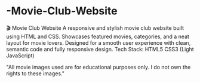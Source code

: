 # -Movie-Club-Website
🎬 Movie Club Website A responsive and stylish movie club website built using HTML and CSS. Showcases featured movies, categories, and a neat layout for movie lovers. Designed for a smooth user experience with clean, semantic code and fully responsive design.  Tech Stack:  HTML5  CSS3  (Light JavaScript)

"All movie images used are for educational purposes only. I do not own the rights to these images."



